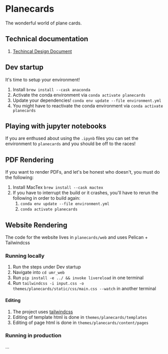 # Planecards
The wonderful world of plane cards.

## Technical documentation
1) [Techincal Design Document](https://docs.google.com/document/d/18ebXWaUiy-wSAZHtXMSESnIHMjJoV-GeW0W9i-uhlDo/edit#heading=h.n2dkl2j6xzna)


## Dev startup
It's time to setup your environment!
1. Install `brew install --cask anaconda`
2. Activate the conda environment via `conda activate planecards`
3. Update your dependencies! `conda env update --file environment.yml`
4. You might have to reactivate the conda environment via `conda activate planecards`

## Playing with jupyter notebooks
If you are enthused about using the `.ipynb` files you can set the environment to `planecards` and you should be off to the races!

## PDF Rendering
If you want to render PDFs, and let's be honest who doesn't, you must do the following:
1. Install MacTex `brew install --cask mactex`
2. If you have to interrupt the build or it crashes, you'll have to rerun the following in order to build again:
    1. `conda env update --file environment.yml`
    2. `conda activate planecards`

## Website Rendering
The code for the website lives in `planecards/web` and uses Pelican + Tailwindcss

### Running locally
1. Run the steps under Dev startup
2. Navigate into `cd umr_web`
3. Run `pip install -e ../ && invoke livereload` in one terminal
4. Run `tailwindcss -i input.css -o themes/planecards/static/css/main.css --watch` in another terminal

#### Editing
1. The project uses [tailwindcss](https://tailwindcss.com/docs/installation)
2. Editing of template html is done in `themes/planecards/templates`
3. Editing of page html is done in `themes/planecards/content/pages`


### Running in production
...
